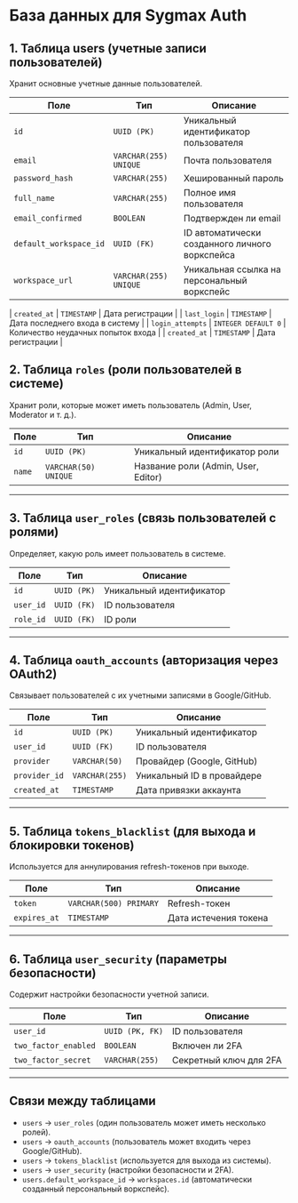 # База данных для Sygmax Auth

## 1. Таблица users (учетные записи пользователей)

Хранит основные учетные данные пользователей.

| Поле                 | Тип                 | Описание |
|----------------------|--------------------|---------|
| `id`                | `UUID (PK)`         | Уникальный идентификатор пользователя |
| `email`             | `VARCHAR(255) UNIQUE` | Почта пользователя |
| `password_hash`     | `VARCHAR(255)`      | Хешированный пароль |
| `full_name`         | `VARCHAR(255)`      | Полное имя пользователя |
| `email_confirmed`   | `BOOLEAN`           | Подтвержден ли email |
| `default_workspace_id` | `UUID (FK)`       | ID автоматически созданного личного воркспейса |
| `workspace_url`      | `VARCHAR(255) UNIQUE` | Уникальная ссылка на персональный воркспейс |

| `created_at`        | `TIMESTAMP`         | Дата регистрации |
| `last_login`        | `TIMESTAMP`         | Дата последнего входа в систему |
| `login_attempts`    | `INTEGER DEFAULT 0` | Количество неудачных попыток входа |
| `created_at`        | `TIMESTAMP`         | Дата регистрации |

## 2. Таблица `roles` (роли пользователей в системе)
Хранит роли, которые может иметь пользователь (Admin, User, Moderator и т. д.).

| Поле  | Тип                 | Описание |
|------|---------------------|---------|
| `id`  | `UUID (PK)`         | Уникальный идентификатор роли |
| `name` | `VARCHAR(50) UNIQUE` | Название роли (Admin, User, Editor) |

---

## 3. Таблица `user_roles` (связь пользователей с ролями)
Определяет, какую роль имеет пользователь в системе.

| Поле      | Тип     | Описание |
|----------|--------|---------|
| `id`     | `UUID (PK)` | Уникальный идентификатор |
| `user_id` | `UUID (FK)` | ID пользователя |
| `role_id` | `UUID (FK)` | ID роли |

---

## 4. Таблица `oauth_accounts` (авторизация через OAuth2)
Связывает пользователей с их учетными записями в Google/GitHub.

| Поле       | Тип                 | Описание |
|-----------|--------------------|---------|
| `id`       | `UUID (PK)`         | Уникальный идентификатор |
| `user_id`  | `UUID (FK)`         | ID пользователя |
| `provider` | `VARCHAR(50)`       | Провайдер (Google, GitHub) |
| `provider_id` | `VARCHAR(255)`  | Уникальный ID в провайдере |
| `created_at` | `TIMESTAMP`       | Дата привязки аккаунта |

---

## 5. Таблица `tokens_blacklist` (для выхода и блокировки токенов)
Используется для аннулирования refresh-токенов при выходе.

| Поле       | Тип                 | Описание |
|-----------|--------------------|---------|
| `token`   | `VARCHAR(500) PRIMARY` | Refresh-токен |
| `expires_at` | `TIMESTAMP`      | Дата истечения токена |

---

## 6. Таблица `user_security` (параметры безопасности)
Содержит настройки безопасности учетной записи.

| Поле                | Тип                 | Описание |
|--------------------|--------------------|---------|
| `user_id`         | `UUID (PK, FK)`     | ID пользователя |
| `two_factor_enabled` | `BOOLEAN`        | Включен ли 2FA |
| `two_factor_secret`  | `VARCHAR(255)`   | Секретный ключ для 2FA |

---

## Связи между таблицами
- `users` → `user_roles` (один пользователь может иметь несколько ролей).
- `users` → `oauth_accounts` (пользователь может входить через Google/GitHub).
- `users` → `tokens_blacklist` (используется для выхода из системы).
- `users` → `user_security` (настройки безопасности и 2FA).
- `users.default_workspace_id` → `workspaces.id` (автоматически созданный персональный воркспейс).


